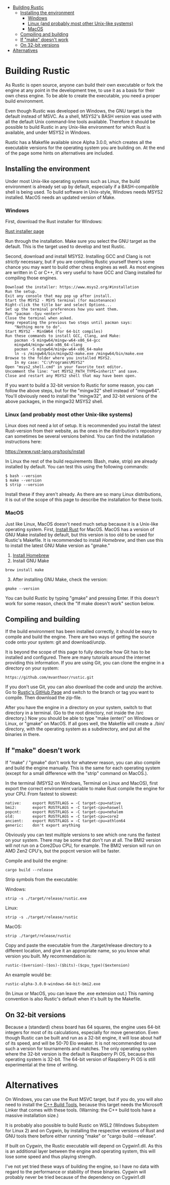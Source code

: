 
<!-- @import "[TOC]" {cmd="toc" depthFrom=1 depthTo=6 orderedList=false} -->

<!-- code_chunk_output -->

- [Building Rustic](#building-rustic)
  - [Installing the environment](#installing-the-environment)
    - [Windows](#windows)
    - [Linux (and probably most other Unix-like systems)](#linux-and-probably-most-other-unix-like-systems)
    - [MacOS](#macos)
  - [Compiling and building](#compiling-and-building)
  - [If "make" doesn't work](#if-make-doesnt-work)
  - [On 32-bit versions](#on-32-bit-versions)
- [Alternatives](#alternatives)

<!-- /code_chunk_output -->


# Building Rustic

As Rustic is open source, anyone can build their own executable or fork the
engine at any point in the development tree, to use it as a basis for their
own chess engine. To be able to create the executable, you need a proper
build environment.

Even though Rustic was developed on Windows, the GNU target is the default
instead of MSVC. As a shell, MSYS2's BASH version was used with all the
default Unix command-line tools available. Therefore it should be possible
to build Rustic in any Unix-like environment for which Rust is available,
and under MSYS2 in Windows.

Rustic has a Makefile available since Alpha 3.0.0, which creates all the
executable versions for the operating system you are building on. At the
end of the page some hints on alternatives are included.

## Installing the environment

Under most Unix-like operating systems such as Linux, the build environment
is already set up by default, especially if a BASH-compatible shell is
being used. To build software in Unix-style, Windows needs MSYS2 installed.
MacOS needs an updated version of Make.

### Windows

First, download the Rust installer for Windows:

[Rust installer page](https://www.rust-lang.org/tools/install)

Run through the installation. Make sure you select the GNU target as the
default. This is the target used to develop and test Rustic.

Second, download and install MSYS2. Installing GCC and Clang is not
_strictly_ necessary, but if you are compiling Rustic yourself there's some
chance you may want to build other chess engines as well. As most engines
are written in C or C++, it's very useful to have GCC and Clang installed
for compiling those engines.

```
Download the installer: https://www.msys2.org/#installation
Run the setup.
Exit any console that may pop up after install.
Start the MSYS2 - MSYS terminal (for maintenance)
Right-click the title bar and select Options...
Set up the terminal preferences how you want them.
Run "pacman -Syu <enter>"
Close the terminal when asked.
Keep repeating the previous two steps until pacman says:
    "Nothing more to do".
Start MSYS2 - MinGW64 (for 64-bit compiles)
Run these commands to install GCC, Clang, and Make:
    pacman -S mingw64/mingw-w64-x86_64-gcc
    mingw64/mingw-w64-x86_64-clang
    pacman -S mingw64/mingw-w64-x86_64-make
    ln -s /mingw64/bin/mingw32-make.exe /mingw64/bin/make.exe
Browse to the folder where you installed MSYS2.
    In my case: "C:\Programs\MSYS2"
Open "msys2_shell.cmd" in your favorite text editor. 
Uncomment the line: "set MSYS2_PATH_TYPE=inherit" and save.
Close and restart any MSYS2 shell that may have been open.
```

If you want to build a 32-bit version fo Rustic for some reason, you can
follow the above steps, but for the "mingw32" shell instead of "mingw64".
You'll obviously need to install the "mingw32", and 32-bit versions of the
above packages, in the mingw32 MSYS2 shell.

### Linux (and probably most other Unix-like systems)

Linux does not need a lot of setup. It is recommended you install the
latest Rust-version from their website, as the ones in the distribution's
repository can sometimes be several versions behind. You can find the
installation instructions here:

https://www.rust-lang.org/tools/install

In Linux the rest of the build requirements (Bash, make, strip) are already
installed by default. You can test this using the following commands:

```
$ bash --version
$ make --version
$ strip --version
```

Install these if they aren't already. As there are so many Linux
distributions, it is out of the scope of this page to describe the
installation for these tools.

### MacOS

Just like Linux, MacOS doesn't need much setup because it is a Unix-like
operating system. First, [Install Rust](https://www.rust-lang.org/) for
MacOS. MacOS has a version of GNU Make installed by default, but this
version is too old to be used for Rustic's Makefile. It is recommended to
install _Homebrew_, and then use this to install the latest GNU Make
version as "gmake."

1. [Install Homebrew](https://brew.sh/)
2. Install GNU Make

```
brew install make
```

3. After installing GNU Make, check the version:

```
gmake --version
```

You can build Rustic by typing "gmake" and pressing Enter. If this doesn't
work for some reason, check the "If make doesn't work" section below.

## Compiling and building

If the build environment has been installed correctly, it should be easy to
compile and build the engine. There are two ways of getting the source code
onto your system: git and download/unzip.

It is beyond the scope of this page to fully describe how Git has to be
installed and configured. There are many tutorials around the internet
providing this information. If you are using Git, you can clone the engine
in a directory on your system:

```
https://github.com/mvanthoor/rustic.git
```

If you don't use Git, you can also download the code and unzip the archive.
Go to [Rustic's GitHub Page](https://github.com/mvanthoor/rustic) and
switch to the branch or tag you want to compile. Then download the zip-file.

After you have the engine in a directory on your system, switch to that
directory in a terminal. (Go to the root directory, not inside the /src
directory.) Now you should be able to type "make (enter)" on Windows or
Linux, or "gmake" on MacOS. If all goes well, the Makefile will create a
./bin/ directory, with the operating system as a subdirectory, and put all
the binaries in there.

## If "make" doesn't work

If "make" / "gmake" don't work for whatever reason, you can also compile
and build the engine manually. This is the same for each operating system
(except for a small difference with the "strip" command on MacOS.).

In the terminal (MSYS2 on Windows, Terminal on Linux and MacOS), first
export the correct environment variable to make Rust compile the engine for
your CPU. From fastest to slowest:

```
native:     export RUSTFLAGS = -C target-cpu=native
bmi2:       export RUSTFLAGS = -C target-cpu=haswell
popcnt:     export RUSTFLAGS = -C target-cpu=nehalem
old:        export RUSTFLAGS = -C target-cpu=core2
ancient:    export RUSTFLAGS = -C target-cpu=athlon64
generic:    don't export anything
```

Obviously you can test multiple versions to see which one runs the fastest
on your system. There may be some that don't run at all. The BMI2 version
will not run on a Core2Duo CPU, for example. The BMI2 version will run on
AMD Zen2 CPU's, but the popcnt version will be faster.

Compile and build the engine:

```
cargo build --release
```

Strip symbols from the executable:

Windows:
```
strip -s ./target/release/rustic.exe
```

Linux:
```
strip -s ./target/release/rustic
```

MacOS:
```
strip ./target/release/rustic
```

Copy and paste the executable from the ./target/release directory to a
different location, and give it an appropriate name, so you know what
version you built.  My recommendation is:

```
rustic-($version)-($os)-($bits)-($cpu_type)($extension)
```

An example would be:
```
rustic-alpha-3.0.0-windows-64-bit-bmi2.exe
```

(In Linux or MacOS, you can leave the .exe extension out.) This naming
convention is also Rustic's default when it's built by the Makefile.

## On 32-bit versions

Because a (standard) chess board has 64 squares, the engine uses 64-bit
integers for most of its calculations, especially for move generation. Even
though Rustic can be built and run as a 32-bit engine, it will lose about
half of its speed, and will be 50-70 Elo weaker. It is not recommended to
use such a version for tournaments and matches. The only operating system
where the 32-bit version is the default is Raspberry Pi OS, because this
operating system is 32-bit. The 64-bit version of Raspberry Pi OS is still
experimental at the time of writing.

# Alternatives

On Windows, you can use the Rust MSVC target, but if you do, you will also
need to install the [C++ Build
Tools](https://visualstudio.microsoft.com/downloads/), because this target
needs the Microsoft Linker that comes with these tools. (Warning: the C++
build tools have a massive installation size.)

It is probably also possible to build Rustic on WSL2 (Windows Subsystem for
Linux 2) and on Cygwin, by installing the respective versions of Rust and
GNU tools there before either running "make" or "cargo build --release".

If built on Cygwin, the Rustic executable will depend on Cygwin1.dll. As
this is an additional layer between the engine and operating system, this
will lose some speed and thus playing strength.

I've not yet tried these ways of building the engine, so I have no data
with regard to the performance or stability of these binaries.  Cygwin will
probably never be tried because of the dependency on Cygwin1.dll